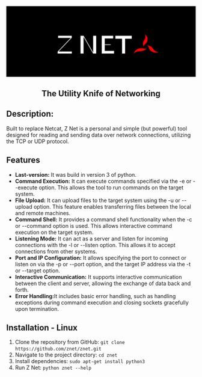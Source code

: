   <div class="container">
    <div align="center">
      <img src="src/assets/for_readme/logo ZNET.png" alt="Z Net Logo">
    </div>
    <h2 align="center">The Utility Knife of Networking</h2>
    <div>
      <h2>Description:</h2>
      <p>Built to replace Netcat, Z Net is a personal and simple (but powerful) tool designed for reading and sending data over network connections, utilizing the TCP or UDP protocol.</p>
    </div>
    <h2>Features</h2>
    <ul>
       <li><strong>Last-version:</strong> It was build in version 3 of python. </li>
      <li><strong>Command Execution:</strong> It can execute commands specified via the -e or --execute option. This allows the tool to run commands on the target system.</li>
      <li><strong>File Upload:</strong> It can upload files to the target system using the -u or --upload option. This feature enables transferring files between the local and remote machines.</li>  
      <li><strong>Command Shell:</strong> It provides a command shell functionality when the -c or --command option is used. This allows interactive command execution on the target system.</li>  
      <li><strong>Listening Mode:</strong> It can act as a server and listen for incoming connections with the -l or --listen option. This allows it to accept connections from other systems.</li>  
      <li><strong>Port and IP Configuration:</strong> It allows specifying the port to connect or listen on via the -p or --port option, and the target IP address via the -t or --target option.</li>  
      <li><strong>Interactive Communication:</strong> It supports interactive communication between the client and server, allowing the exchange of data back and forth.</li>  
      <li><strong>Error Handling:</strong>It includes basic error handling, such as handling exceptions during command execution and closing sockets gracefully upon termination.</li>
    </ul>
    <h2>Installation - Linux</h2>
    <ol>
      <li>Clone the repository from GitHub: <code>git clone https://github.com/znet/znet.git</code></li>
      <li>Navigate to the project directory: <code>cd znet</code></li>
      <li>Install dependencies: <code>sudo apt-get install python3</code></li>
      <li>Run Z Net: <code>python znet --help</code></li>
    </ol>
  </div>
</body>
</html>
